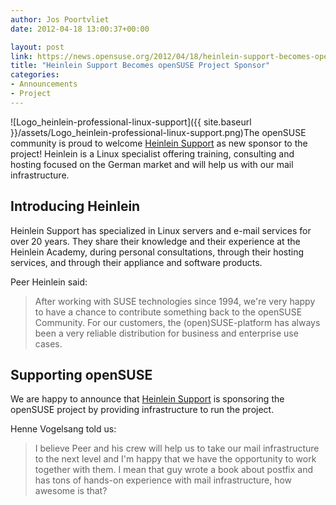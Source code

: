 ```yaml
---
author: Jos Poortvliet
date: 2012-04-18 13:00:37+00:00

layout: post
link: https://news.opensuse.org/2012/04/18/heinlein-support-becomes-opensuse-project-sponsor/
title: "Heinlein Support Becomes openSUSE Project Sponsor"
categories:
- Announcements
- Project
---
```

![Logo_heinlein-professional-linux-support]({{ site.baseurl }}/assets/Logo_heinlein-professional-linux-support.png)The openSUSE community is proud to welcome [Heinlein Support](http://heinlein-support.de/) as new sponsor to the project! Heinlein is a Linux specialist offering training, consulting and hosting focused on the German market and will help us with our mail infrastructure.<!-- more -->


## Introducing Heinlein


Heinlein Support has specialized in Linux servers and e-mail services for over 20 years. They share their knowledge and their experience at the Heinlein Academy, during personal consultations, through their hosting services, and through their appliance and software products.

Peer Heinlein said: 

<blockquote>After working with SUSE technologies since 1994, we're very happy to have a chance to contribute something back to the openSUSE Community. For our customers, the (open)SUSE-platform has always been a very reliable distribution for business and enterprise use cases.</blockquote>





## Supporting openSUSE


We are happy to announce that [Heinlein Support](http://heinlein-support.de/) is sponsoring the openSUSE project by providing infrastructure to run the project.

Henne Vogelsang told us:

<blockquote>I believe Peer and his crew will help us to take our mail infrastructure to the next level and I'm happy that we have the opportunity to work together with them. I mean that guy wrote a book about postfix and has tons of hands-on experience with mail infrastructure, how awesome is that?</blockquote>


		
